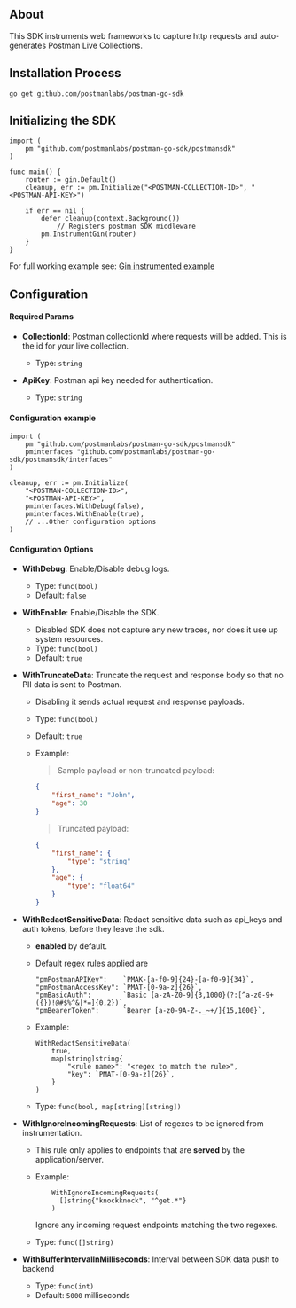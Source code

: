 ## About

This SDK instruments web frameworks to capture http requests and auto-generates Postman Live Collections.

## Installation Process

```
go get github.com/postmanlabs/postman-go-sdk
```

## Initializing the SDK

```golang
import (
    pm "github.com/postmanlabs/postman-go-sdk/postmansdk"
)

func main() {
	router := gin.Default()
	cleanup, err := pm.Initialize("<POSTMAN-COLLECTION-ID>", "<POSTMAN-API-KEY>")

	if err == nil {
	    defer cleanup(context.Background())
            // Registers postman SDK middleware
	    pm.InstrumentGin(router)
	}
}

```

For full working example see: [Gin instrumented example](https://github.com/postmanlabs/postman-go-sdk/tree/master/postmansdk/example/testgo)

## Configuration

#### Required Params

- **CollectionId**: Postman collectionId where requests will be added. This is the id for your live collection.

  - Type: `string`

- **ApiKey**: Postman api key needed for authentication.

  - Type: `string`

#### Configuration example

```golang
import (
	pm "github.com/postmanlabs/postman-go-sdk/postmansdk"
	pminterfaces "github.com/postmanlabs/postman-go-sdk/postmansdk/interfaces"
)

cleanup, err := pm.Initialize(
    "<POSTMAN-COLLECTION-ID>",
    "<POSTMAN-API-KEY>",
    pminterfaces.WithDebug(false),
    pminterfaces.WithEnable(true),
    // ...Other configuration options
)

```

#### Configuration Options

- **WithDebug**: Enable/Disable debug logs.

  - Type: `func(bool)`
  - Default: `false`

- **WithEnable**: Enable/Disable the SDK.

  - Disabled SDK does not capture any new traces, nor does it use up system resources.
  - Type: `func(bool)`
  - Default: `true`

- **WithTruncateData**: Truncate the request and response body so that no PII data is sent to Postman.

  - Disabling it sends actual request and response payloads.
  - Type: `func(bool)`
  - Default: `true`
  - Example:

    > Sample payload or non-truncated payload:

    ```JSON
    {
        "first_name": "John",
        "age": 30
    }
    ```

    > Truncated payload:

    ```JSON
    {
        "first_name": {
            "type": "string"
        },
        "age": {
            "type": "float64"
        }
    }
    ```

- **WithRedactSensitiveData**: Redact sensitive data such as api_keys and auth tokens, before they leave the sdk.

  - **enabled** by default.
  - Default regex rules applied are

    ```golang
    "pmPostmanAPIKey":    `PMAK-[a-f0-9]{24}-[a-f0-9]{34}`,
    "pmPostmanAccessKey": `PMAT-[0-9a-z]{26}`,
    "pmBasicAuth":        `Basic [a-zA-Z0-9]{3,1000}(?:[^a-z0-9+({})!@#$%^&|*=]{0,2})`,
    "pmBearerToken":      `Bearer [a-z0-9A-Z-._~+/]{15,1000}`,
    ```

  - Example:
    ```golang
    WithRedactSensitiveData(
        true,
        map[string]string{
            "<rule name>": "<regex to match the rule>",
            "key": `PMAT-[0-9a-z]{26}`,
        }
    )
    ```
  - Type: `func(bool, map[string][string])`

- **WithIgnoreIncomingRequests**: List of regexes to be ignored from instrumentation.

  - This rule only applies to endpoints that are **served** by the application/server.

  - Example:
    ```golang
        WithIgnoreIncomingRequests(
          []string{"knockknock", "^get.*"}
        )
    ```
    Ignore any incoming request endpoints matching the two regexes.
  - Type: `func([]string)`

- **WithBufferIntervalInMilliseconds**: Interval between SDK data push to backend
  - Type: `func(int)`
  - Default: `5000` milliseconds

